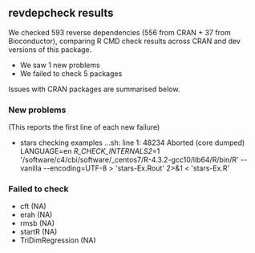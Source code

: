 ## revdepcheck results

We checked 593 reverse dependencies (556 from CRAN + 37 from Bioconductor), comparing R CMD check results across CRAN and dev versions of this package.

 * We saw 1 new problems
 * We failed to check 5 packages

Issues with CRAN packages are summarised below.

### New problems
(This reports the first line of each new failure)

* stars
  checking examples ...sh: line 1: 48234 Aborted                 (core dumped) LANGUAGE=en _R_CHECK_INTERNALS2_=1 '/software/c4/cbi/software/_centos7/R-4.3.2-gcc10/lib64/R/bin/R' --vanilla --encoding=UTF-8 > 'stars-Ex.Rout' 2>&1 < 'stars-Ex.R'

### Failed to check

* cft              (NA)
* erah             (NA)
* rmsb             (NA)
* startR           (NA)
* TriDimRegression (NA)
